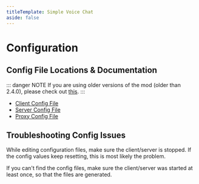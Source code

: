 ```yaml
---
titleTemplate: Simple Voice Chat
aside: false
---
```


# Configuration

## Config File Locations & Documentation

::: danger NOTE
If you are using older versions of the mod (older than 2.4.0), please check out [this](old_config).
:::

- [Client Config File](client_config)
- [Server Config File](server_config)
- [Proxy Config File](proxy_config)

## Troubleshooting Config Issues

While editing configuration files, make sure the client/server is stopped. If the config values keep resetting, this is most likely the problem.

If you can't find the config files, make sure the client/server was started at least once, so that the files are generated.
